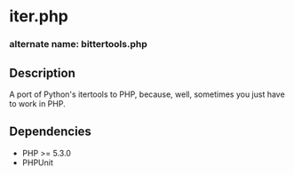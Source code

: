 # iter.php
### alternate name: bittertools.php

## Description
A port of Python's itertools to PHP, because, well, sometimes you just have to work in PHP.

## Dependencies
* PHP >= 5.3.0
* PHPUnit
